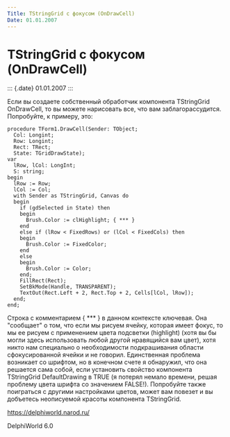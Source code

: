 ```yaml
---
Title: TStringGrid с фокусом (OnDrawCell)
Date: 01.01.2007
---
```



TStringGrid с фокусом (OnDrawCell)
==================================

::: {.date}
01.01.2007
:::

Если вы создаете собственный обработчик компонента TStringGrid
OnDrawCell, то вы можете нарисовать все, что вам заблагорассудится.
Попробуйте, к примеру, это:

    procedure TForm1.DrawCell(Sender: TObject;
      Col: Longint;
      Row: Longint;
      Rect: TRect;
      State: TGridDrawState);
    var
      lRow, lCol: LongInt;
      S: string;
    begin
      lRow := Row;
      lCol := Col;
      with Sender as TStringGrid, Canvas do
      begin
        if (gdSelected in State) then
        begin
          Brush.Color := clHighlight; { *** }
        end
        else if (lRow < FixedRows) or (lCol < FixedCols) then
        begin
          Brush.Color := FixedColor;
        end
        else
        begin
          Brush.Color := Color;
        end;
        FillRect(Rect);
        SetBkMode(Handle, TRANSPARENT);
        TextOut(Rect.Left + 2, Rect.Top + 2, Cells[lCol, lRow]);
      end;
    end;

Строка с комментарием { \*\*\* } в данном контексте ключевая. Она
\"сообщает\" о том, что если мы рисуем ячейку, которая имеет фокус, то
мы ее рисуем с применением цвета подсветки (highlight) (хотя вы бы могли
здесь использовать любой другой нравящийся вам цвет), хотя никто нам
специально о необходимости подкрашивания области сфокусированной ячейки
и не говорил. Единственная проблема возникает со шрифтом, но в конечном
счете я обнаружил, что она решается сама собой, если установить свойство
компонента TStringGrid DefaultDrawing в TRUE (я потерял немало времени,
решая проблему цвета шрифта со значением FALSE!). Попробуйте также
поиграться с другими настройками цветов, может вам повезет и вы
добъетесь неописуемой красоты компонента TStringGrid.

<https://delphiworld.narod.ru/>

DelphiWorld 6.0
